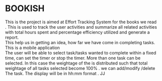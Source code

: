 # BOOKISH
This is the project is aimed at Effort Tracking System for the books we read .
This is used to track the user activities and summarize all related activities with total hours spent and percentage efficiency utilized
and generate a report.    
This help  us in getting an idea, how far we have come in completing tasks. This  is a mobile application                                                           
The user will be able to select task/tasks wanted to complete within a fixed time, can set the timer or stop the timer. 
More than one task can be selected. In this case the  weightage of the is distributed such that total weightage of all tasks selected 
become  100% .
we can add/modify /delete The task. The display will be in hh:mm format . JJ 
